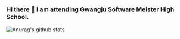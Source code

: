 ### Hi there 👋 I am attending Gwangju Software Meister High School.

![Anurag's github stats](https://github-readme-stats.vercel.app/api?username=[Hotteock3388]&show_icons=true&theme=radical)

<!--
**Hotteock3388/Hotteock3388** is a ✨ _special_ ✨ repository because its `README.md` (this file) appears on your GitHub profile.


- 🔭 I’m currently working on ...
aa
- 🌱 I’m currently learning ...
- 👯 I’m looking to collaborate on ...
- 🤔 I’m looking for help with ...
- 💬 Ask me about ...
- 📫 How to reach me: ...

